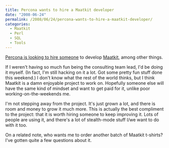 ```yaml
---
title: Percona wants to hire a Maatkit developer
date: "2008-06-24"
permalink: /2008/06/24/percona-wants-to-hire-a-maatkit-developer/
categories:
  - Maatkit
  - Perl
  - SQL
  - Tools
---
```

[Percona is looking to hire someone][1] to develop [Maatkit][2], among other things.

If I weren't having so much fun being the consulting team lead, I'd be doing it myself. (In fact, I'm still hacking on it a lot. Got some pretty fun stuff done this weekend.) I don't know what the rest of the world thinks, but I think Maatkit is a damn enjoyable project to work on. Hopefully someone else will have the same kind of mindset and want to get paid for it, unlike poor working-on-the-weekends me.

I'm not stepping away from the project. It's just grown a lot, and there is room and money to grow it much more. This is actually the best compliment to the project: that it is worth hiring someone to keep improving it. Lots of people are using it, and there's a lot of stealth-mode stuff I/we want to do with it too.

On a related note, who wants me to order another batch of Maatkit t-shirts? I've gotten quite a few questions about it.

 [1]: http://www.mysqlperformanceblog.com/2008/06/24/percona-is-looking-for-a-perl-and-python-expert/
 [2]: http://www.maatkit.org/
